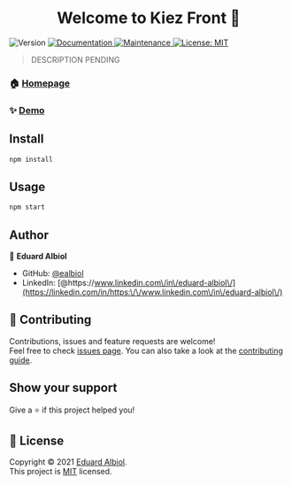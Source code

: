 <h1 align="center">Welcome to Kiez Front 👋</h1>
<p>
  <img alt="Version" src="https://img.shields.io/badge/version-1.0.0-blue.svg?cacheSeconds=2592000" />
  <a href="https://github.com/kefranabg/readme-md-generator#readme" target="_blank">
    <img alt="Documentation" src="https://img.shields.io/badge/documentation-yes-brightgreen.svg" />
  </a>
  <a href="https://github.com/kefranabg/readme-md-generator/graphs/commit-activity" target="_blank">
    <img alt="Maintenance" src="https://img.shields.io/badge/Maintained%3F-yes-green.svg" />
  </a>
  <a href="https://github.com/kefranabg/readme-md-generator/blob/master/LICENSE" target="_blank">
    <img alt="License: MIT" src="https://img.shields.io/github/license/ealbiol/Kiez Front" />
  </a>
</p>

> DESCRIPTION PENDING

### 🏠 [Homepage](https://github.com/ealbiol/kiezfront)

### ✨ [Demo](https://kiezberlin.herokuapp.com)

## Install

```sh
npm install
```

## Usage

```sh
npm start
```


## Author

👤 **Eduard Albiol**

* GitHub: [@ealbiol](https://github.com/ealbiol)
* LinkedIn: [@https:\/\/www.linkedin.com\/in\/eduard-albiol\/](https://linkedin.com/in/https:\/\/www.linkedin.com\/in\/eduard-albiol\/)

## 🤝 Contributing

Contributions, issues and feature requests are welcome!<br />Feel free to check [issues page](https://github.com/kefranabg/readme-md-generator/issues). You can also take a look at the [contributing guide](https://github.com/kefranabg/readme-md-generator/blob/master/CONTRIBUTING.md).

## Show your support

Give a ⭐️ if this project helped you!

## 📝 License

Copyright © 2021 [Eduard Albiol](https://github.com/ealbiol).<br />
This project is [MIT](https://github.com/kefranabg/readme-md-generator/blob/master/LICENSE) licensed.

